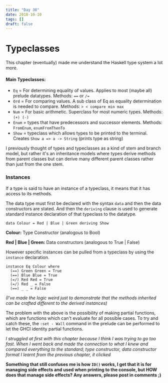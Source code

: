```yaml
---
title: "Day 38"
date: 2018-10-10
tags: []
draft: false
---
```


# Typeclasses

This chapter (eventually) made me understand the Haskell type system a lot more.

#### Main Typeclasses:

- `Eq` = For determining equality of values. Applies to most (maybe all) prelude datatypes. Methods: `==` or `/=`
- `Ord` = For comparing values. A sub class of Eq as equality determination is needed to compare. Methods: `> < compare min max`
- `Num` = For basic arithmetic. Superclass for most numeric types. Methods: `(+) (-)`
- `Enum` = types that have predecessors and successor elements. Methods: `FromEnum`, `enumFromThenTo`
- `Show` = typeclass which allows types to be printed to the terminal. Creates `Show a => a -> String` (prints type as string)

I previously thought of types and typeclasses as a kind of stem and branch model, but rather it's an inheritance models where types derive methods from parent classes but can derive many different parent classes rather than just from the one stem.

### Instances

If a type is said to have an instance of a typeclass, it means that it has access to its methods.

The data type must first be declared with the syntax `data` and then the data constructors are stated.
And then the `deriving` clause is used to generate standard instance declaration of that typeclass to the datatype.
```
data Colour = Red | Blue | Green deriving Show
```
**Colour:** Type Constructor (analogous to Bool)

**Red | Blue | Green:** Data constructors (analogous to True | False)

However specific instances can be pulled from a typeclass by using the `instance` declaration.

```
instance Eq Colour where
  (==) Green Green = True
  (==) Blue Blue = True
  (=/) Red Red = True
  (=/) Red _ = False
  (==) _ _ = False
```
*(I've made the logic weird just to demonstrate that the methods inherited can be crafted different to the derived instances)*

The problem with the above is the possibility of making partial functions, which are functions which can't evaluate for all possible cases. To try and catch these, the `:set - Wall` command in the prelude can be performed to let the GHCI identity partial functions.

*I struggled at first with this chapter because I think I was trying to go too fast. When I went back and made the connection to what I knew and compared everything to the standard; type constructor, data constructor format I learnt from the previous chapter, it clicked*

**Something that still confuses me is how `IO()` works, I get that it is for managing side effects and used when printing to the console, but HOW does that manage side effects? Any answers, please post in comments ;)**
